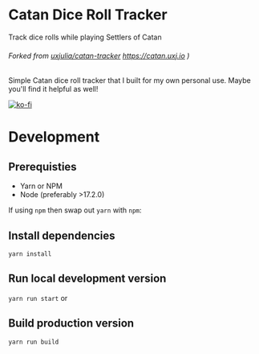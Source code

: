 # Catan Dice Roll Tracker

Track dice rolls while playing Settlers of Catan
###### Forked from [uxjulia/catan-tracker](https://github.com/uxjulia/catan-tracker) https://catan.uxj.io )

Simple Catan dice roll tracker that I built for my own personal use. Maybe you'll find it helpful as well!

[![ko-fi](https://ko-fi.com/img/githubbutton_sm.svg)](https://ko-fi.com/Q5Q01M6S7)

# Development

## Prerequisties

- Yarn or NPM
- Node (preferably >17.2.0)

If using `npm` then swap out `yarn` with `npm`:

## Install dependencies

`yarn install`

## Run local development version

`yarn run start` or

## Build production version

`yarn run build`

